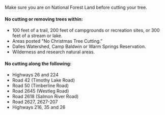 Make sure you are on National Forest Land before cutting your tree. 

#### No cutting or removing trees within:

*   100 feet of a trail, 200 feet of campgrounds or recreation sites, or 300 feet of a stream or lake.
*   Areas posted "No Christmas Tree Cutting.”
*   Dalles Watershed, Camp Baldwin or Warm Springs Reservation.
*   Wilderness and research natural areas.

#### No cutting along the following:

*   Highways 26 and 224
*   Road 42 (Timothy Lake Road)
*   Road 50 (Timberline Road)
*   Road 2645 (Westleg Road)
*   Road 2618 (Salmon River Road)
*   Road 2627, 2627-207
*   Highways 216, 35 and 26
